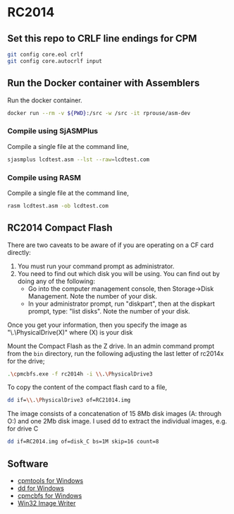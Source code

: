 # RC2014

## Set this repo to CRLF line endings for CPM

```sh
git config core.eol crlf
git config core.autocrlf input
```

## Run the Docker container with Assemblers

Run the docker container.

```sh
docker run --rm -v ${PWD}:/src -w /src -it rprouse/asm-dev
```

### Compile using SjASMPlus

Compile a single file at the command line,

```sh
sjasmplus lcdtest.asm --lst --raw=lcdtest.com
```

### Compile using RASM

Compile a single file at the command line,

```sh
rasm lcdtest.asm -ob lcdtest.com
```

## RC2014 Compact Flash

There are two caveats to be aware of if you are operating on a CF card directly:

1. You must run your command prompt as administrator.
2. You need to find out which disk you will be using. You can find out by doing any of the following:
    - Go into the computer management console, then Storage->Disk Management.  Note the number of your disk.
    - In your administrator prompt, run "diskpart", then at the dispkart prompt, type: "list disks".  Note the number of your disk.

Once you get your information, then you specify the image as "\\.\PhysicalDrive(X)" where (X) is your disk

Mount the Compact Flash as the Z drive. In an admin command prompt from the `bin`
directory, run the following adjusting the last letter of rc2014x for the drive;

```sh
.\cpmcbfs.exe -f rc2014h -i \\.\PhysicalDrive3
```

To copy the content of the compact flash card to a file,

```sh
dd if=\\.\PhysicalDrive3 of=RC21014.img
```

The image consists of a concatenation of 15 8Mb disk images (A: through O:) and one 2Mb disk image. I used dd to extract the individual images, e.g. for drive C

```sh
dd if=RC2014.img of=disk_C bs=1M skip=16 count=8
```

## Software

- [cpmtools for Windows](http://www.cpm8680.com/cpmtools/)
- [dd for Windows](http://www.chrysocome.net/downloads/dd-0.6beta3.zip)
- [cpmcbfs for Windows](http://www.nyangau.org/cpmcbfs/cpmcbfs.htm)
- [Win32 Image Writer](https://sourceforge.net/projects/win32diskimager/)